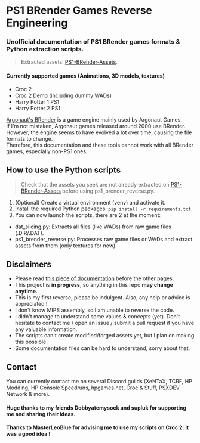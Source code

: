 # PS1 BRender Games Reverse Engineering

### Unofficial documentation of PS1 BRender games formats & Python extraction scripts.

> Extracted assets: [PS1-BRender-Assets](https://github.com/OverSurge/PS1-BRender-Assets).

#### Currently supported games (Animations, 3D models, textures)
- Croc 2
- Croc 2 Demo (including dummy WADs)
- Harry Potter 1 PS1
- Harry Potter 2 PS1

[Argonaut's BRender](https://en.wikipedia.org/wiki/Argonaut_Games#BRender) is a game engine mainly used by Argonaut Games.  
If I'm not mistaken, Argonaut games released around 2000 use BRender.  
However, the engine seems to have evolved a lot over time, causing the file formats to change.  
Therefore, this documentation and these tools cannot work with all BRender games, especially non-PS1 ones.  

## How to use the Python scripts

> Check that the assets you seek are not already extracted on [PS1-BRender-Assets](https://github.com/OverSurge/PS1-BRender-Assets) before using ps1_brender_reverse.py. 

1. (Optional) Create a virtual environment (venv) and activate it.
2. Install the required Python packages: `pip install -r requirements.txt`.
3. You can now launch the scripts, there are 2 at the moment:
 - dat_slicing.py: Extracts all files (like WADs) from raw game files (.DIR/.DAT).
 - ps1_brender_reverse.py: Processes raw game files or WADs and extract assets from them (only textures for now).

## Disclaimers
- Please read [this piece of documentation](Documentation/General%20information.md) before the other pages.
- This project is **in progress**, so anything in this repo **may change anytime**.
- This is my first reverse, please be indulgent. Also, any help or advice is appreciated !
- I don't know MIPS assembly, so I am unable to reverse the code.
- I didn't manage to understand some values & concepts (yet).
Don't hesitate to contact me / open an issue / submit a pull request if you have any valuable information.
- The scripts can't create modified/forged assets yet, but I plan on making this possible.
- Some documentation files can be hard to understand, sorry about that.

## Contact
You can currently contact me on several Discord guilds (XeNTaX, TCRF, HP Modding, HP Console Speedruns, hpgames.net, Croc & Stuff, PSXDEV Network & more).

#### Huge thanks to my friends Dobbyatemysock and supluk for supporting me and sharing their ideas.
#### Thanks to MasterLeoBlue for advising me to use my scripts on Croc 2: it was a good idea !